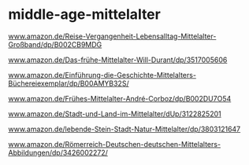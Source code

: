 middle-age-mittelalter
======================

www.amazon.de/Reise-Vergangenheit-Lebensalltag-Mittelalter-Großband/dp/B002CB9MDG

www.amazon.de/Das-frühe-Mittelalter-Will-Durant/dp/3517005606

www.amazon.de/Einführung-die-Geschichte-Mittelalters-Büchereiexemplar/dp/B00AMYB32S/

www.amazon.de/Frühes-Mittelalter-André-Corboz/dp/B002DU7O54

www.amazon.de/Stadt-und-Land-im-Mittelalter/dUp/3122825201

www.amazon.de/lebende-Stein-Stadt-Natur-Mittelalter/dp/3803121647

www.amazon.de/Römerreich-Deutschen-deutschen-Mittelalters-Abbildungen/dp/3426002272/
